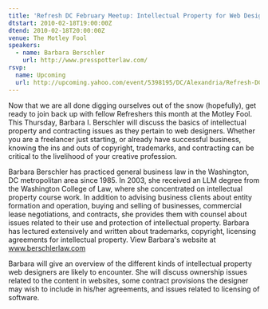 ```yaml
---
title: 'Refresh DC February Meetup: Intellectual Property for Web Designers'
dtstart: 2010-02-18T19:00:00Z
dtend: 2010-02-18T20:00:00Z
venue: The Motley Fool
speakers:
  - name: Barbara Berschler
    url: http://www.presspotterlaw.com/
rsvp:
  name: Upcoming
  url: http://upcoming.yahoo.com/event/5398195/DC/Alexandria/Refresh-DC-February-Meetup-Intellectual-Property-for-Web-Designers/The-Motley-Fool/
---
```


Now that we are all done digging ourselves out of the snow (hopefully), get ready to join back up with fellow Refreshers this month at the Motley Fool. This Thursday, Barbara I. Berschler will discuss the basics of intellectual property and contracting issues as they pertain to web designers. Whether you are a freelancer just starting, or already have successful business, knowing the ins and outs of copyright, trademarks, and contracting can be critical to the livelihood of your creative profession.

Barbara Berschler has practiced general business law in the Washington, DC metropolitan area since 1985. In 2003, she received an LLM degree from the Washington College of Law, where she concentrated on intellectual property course work. In addition to advising business clients about entity formation and operation, buying and selling of businesses, commercial lease negotiations, and contracts, she provides them with counsel about issues related to their use and protection of intellectual property. Barbara has lectured extensively and written about trademarks, copyright, licensing agreements for intellectual property. View Barbara's website at www.berschlerlaw.com

Barbara will give an overview of the different kinds of intellectual property web designers are likely to encounter. She will discuss ownership issues related to the content in websites, some contract provisions the designer may wish to include in his/her agreements, and issues related to licensing of software.